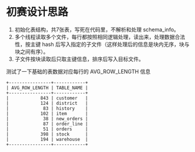 # 初赛设计思路

1. 初始化表结构，共7张表，写死在代码里，不解析和处理 schema_info。
2. 多个线程读取多个文件，每行都按照相同逻辑处理，读出来，处理数据合法性，按主键 hash 后写入指定的子文件（这样处理后的信息是块内无序，块与块之间有序）。
3. 子文件按块读取后只取主键信息，排序后写入目标文件。

测试了一下基础的表数据对应每行的 AVG_ROW_LENGTH 信息

```
+----------------+------------+
| AVG_ROW_LENGTH | TABLE_NAME |
+----------------+------------+
|            843 | customer   |
|            124 | district   |
|             83 | history    |
|            102 | item       |
|             38 | new_orders |
|             87 | order_line |
|             51 | orders     |
|            398 | stock      |
|            194 | warehouse  |
+----------------+------------+
```
